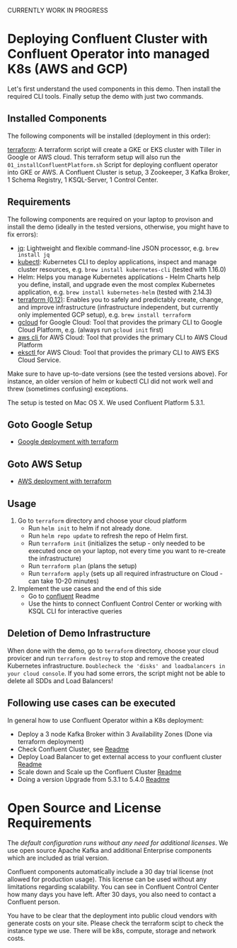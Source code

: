 
CURRENTLY WORK IN PROGRESS

# Deploying Confluent Cluster with Confluent Operator into managed K8s (AWS and GCP)

Let's first understand the used components in this demo. Then install the required CLI tools. Finally setup the demo with just two commands.

## Installed Components

The following components will be installed (deployment in this order):

[terraform](terraform): A terraform script will create a GKE or EKS cluster with Tiller in Google or AWS cloud. This terraform setup will also run the `01_installConfluentPlatform.sh` Script for deploying confluent operator into GKE or AWS. A Confluent Cluster is setup, 3 Zookeeper, 3 Kafka Broker, 1 Schema Registry, 1 KSQL-Server, 1 Control Center.

## Requirements

The following components are required on your laptop to provison and install the demo (ideally in the tested versions, otherwise, you might have to fix errors):

* [jq](https://stedolan.github.io/jq/): Lightweight and flexible command-line JSON processor,  e.g. `brew install jq`
* [kubectl](https://kubernetes.io/docs/tasks/tools/install-kubectl/): Kubernetes CLI to deploy applications, inspect and manage cluster resources,  e.g. `brew install kubernetes-cli` (tested with 1.16.0)
* Helm: Helps you manage Kubernetes applications - Helm Charts help you define, install, and upgrade even the most complex Kubernetes application, e.g. `brew install kubernetes-helm` (tested with 2.14.3)
* [terraform (0.12)](https://www.terraform.io/downloads.html): Enables you to safely and predictably create, change, and improve infrastructure (infrastructure independent, but currently only implemented GCP setup), e.g. `brew install terraform`
* [gcloud](https://cloud.google.com/sdk/docs/quickstart-macos) for Google Cloud: Tool that provides the primary CLI to Google Cloud Platform, e.g.  (always run `gcloud init` first)
* [aws cli ](https://docs.aws.amazon.com/cli/latest/userguide/cli-chap-install.html) for AWS Cloud: Tool that provides the primary CLI to AWS Cloud Platform
* [eksctl ](https://docs.aws.amazon.com/eks/latest/userguide/getting-started-eksctl.html) for AWS Cloud: Tool that provides the primary CLI to AWS EKS Cloud Service.

Make sure to have up-to-date versions (see the tested versions above). For instance, an older version of helm or kubectl CLI did not work well and threw (sometimes confusing) exceptions.

The setup is tested on Mac OS X. We used Confluent Platform 5.3.1.

## Goto Google Setup

* [Google deployment with terraform](terraform/gcp)

## Goto AWS Setup

* [AWS deployment with terraform](terraform/aws)

## Usage

1. Go to `terraform` directory and choose your cloud platform
    * Run `helm init` to helm if not already done.
    * Run `helm repo update` to refresh the repo of Helm first.
    * Run `terraform init` (initializes the setup - only needed to be executed once on your laptop, not every time you want to re-create the infrastructure)
    * Run `terraform plan` (plans the setup)
    * Run `terraform apply` (sets up all required infrastructure on Cloud - can take 10-20 minutes)
2. Implement the use cases and the end of this side
    * Go to [confluent](confluentREADME.md) Readme
    * Use the hints to connect Confluent Control Center or working with KSQL CLI for interactive queries

## Deletion of Demo Infrastructure

When done with the demo, go to `terraform` directory, choose your cloud provicer and run `terraform destroy` to stop and remove the created Kubernetes infrastructure. `Doublecheck the 'disks' and loadbalancers in your cloud console`. If you had some errors, the script might not be able to delete all SDDs and Load Balancers!

## Following use cases can be executed 
In general how to use Confluent Operator within a K8s deployment:
 * Deploy a 3 node Kafka Broker within 3 Availability Zones (Done via terraform deployment)
 * Check Confluent Cluster, see [Readme](usecases/confluentREADME.md)
 * Deploy Load Balancer to get external access to your confluent cluster [Readme](usecases/README_LB.md)
 * Scale down and Scale up the Confluent Cluster [Readme](usecases/README_SCALE.md)
 * Doing a version Upgrade from 5.3.1 to 5.4.0 [Readme](usecases/README_UPGRADE.md)


# Open Source and License Requirements

The *default configuration runs without any need for additional licenses*. We use open source Apache Kafka and additional Enterprise components which are included as trial version. 

Confluent components automatically include a 30 day trial license (not allowed for production usage). This license can be used without any limitations regarding scalability. You can see in Confluent Control Center how many days you have left. After 30 days, you also need to contact a Confluent person.

You have to be clear that the deployment into public cloud vendors with generate costs on your site. Please check the terraform scipt to check the instance type we use. There will be k8s, compute, storage and network costs.